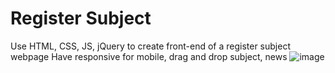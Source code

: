 # Register Subject
  Use HTML, CSS, JS, jQuery to create front-end of a register subject webpage
  Have responsive for mobile, drag and drop subject, news
  ![image](https://user-images.githubusercontent.com/114097403/220526675-24ca4258-1162-488c-a16e-6cc91688ac24.png)
